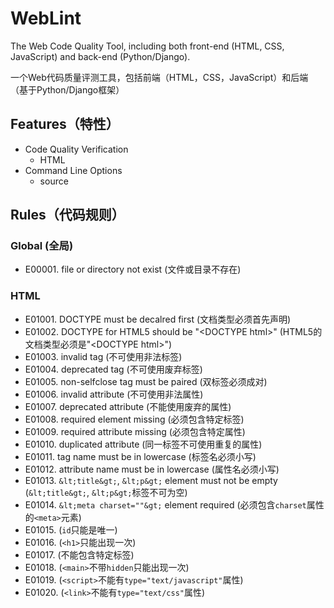 # WebLint

The Web Code Quality Tool, including both front-end (HTML, CSS, JavaScript) and back-end (Python/Django).

一个Web代码质量评测工具，包括前端（HTML，CSS，JavaScript）和后端（基于Python/Django框架）

## Features（特性）

- Code Quality Verification
  - HTML
- Command Line Options
  - source

## Rules（代码规则）

### Global (全局)

- E00001. file or directory not exist (文件或目录不存在)

### HTML

- E01001. DOCTYPE must be decalred first (文档类型必须首先声明)
- E01002. DOCTYPE for HTML5 should be "&lt;DOCTYPE html&gt;" (HTML5的文档类型必须是"&lt;DOCTYPE html&gt;")
- E01003. invalid tag (不可使用非法标签)
- E01004. deprecated tag (不可使用废弃标签)
- E01005. non-selfclose tag must be paired (双标签必须成对)
- E01006. invalid attribute (不可使用非法属性)
- E01007. deprecated attribute (不能使用废弃的属性)
- E01008. required element missing (必须包含特定标签)
- E01009. required attribute missing (必须包含特定属性)
- E01010. duplicated attribute (同一标签不可使用重复的属性)
- E01011. tag name must be in lowercase (标签名必须小写)
- E01012. attribute name must be in lowercase (属性名必须小写)
- E01013. `&lt;title&gt;`, `&lt;p&gt;` element must not be empty (`&lt;title&gt;`, `&lt;p&gt;`标签不可为空)
- E01014. `&lt;meta charset=""&gt;` element required (必须包含`charset`属性的`<meta>`元素)
- E01015. (`id`只能是唯一)
- E01016. (`<h1>`只能出现一次)
- E01017. (不能包含特定标签)
- E01018. (`<main>`不带`hidden`只能出现一次)
- E01019. (`<script>`不能有`type="text/javascript"`属性)
- E01020. (`<link>`不能有`type="text/css"`属性)

